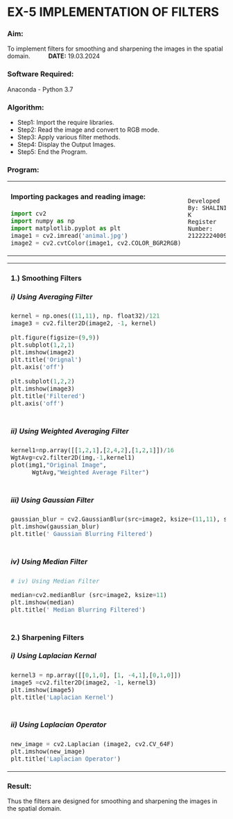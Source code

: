 # EX-5 IMPLEMENTATION OF FILTERS
### Aim:
To implement filters for smoothing and sharpening the images in the spatial domain.&emsp;&emsp;&emsp;**DATE:** 19.03.2024
### Software Required:
Anaconda - Python 3.7
### Algorithm:
- Step1: Import the require libraries.
- Step2: Read the image and convert to RGB mode.
- Step3: Apply various filter methods.
- Step4: Display the Output Images.
- Step5: End the Program.    
### Program:
<table>
<tr>
<td width="60%">
  

#### Importing packages and reading image:
```Python
import cv2
import numpy as np
import matplotlib.pyplot as plt
image1 = cv2.imread('animal.jpg')
image2 = cv2.cvtColor(image1, cv2.COLOR_BGR2RGB)
```

</td>
<td>
  
```
Developed By: SHALINI K
Register Number: 212222240095
```
</td>
</tr>
</table>

<table>
<tr>
<td>

#### 1.) Smoothing Filters
##### i) Using Averaging Filter
```Python
kernel = np.ones((11,11), np. float32)/121
image3 = cv2.filter2D(image2, -1, kernel)

plt.figure(figsize=(9,9))
plt.subplot(1,2,1)
plt.imshow(image2)
plt.title('Orignal')
plt.axis('off')

plt.subplot(1,2,2)
plt.imshow(image3)
plt.title('Filtered')
plt.axis('off')
```
</td>
<td>
  
#### OUTPUT:<br>
<img src="https://github.com/shalinikannan23/Implementation-of-filter/assets/118656529/eb12399d-1b01-4c9c-8600-7418de8c712e">
</td>
</tr>
</tr>
<td width=50%>

##### ii) Using Weighted Averaging Filter
```Python
kernel1=np.array([[1,2,1],[2,4,2],[1,2,1]])/16
WgtAvg=cv2.filter2D(img,-1,kernel1)
plot(img1,"Original Image",
      WgtAvg,"Weighted Average Filter")
```

</td>
<td>
  
#### OUTPUT:<br>
<img src="https://github.com/shalinikannan23/Implementation-of-filter/assets/118656529/ba8d52e4-d28e-46d5-a7d2-6273af47c9e5">
</td>
</tr>
</tr>
<td width=50%>
  
##### iii) Using Gaussian Filter
```Python
gaussian_blur = cv2.GaussianBlur(src=image2, ksize=(11,11), sigmaX=0, sigmaY=0)
plt.imshow(gaussian_blur)
plt.title(' Gaussian Blurring Filtered')
```

</td>
<td>
  
#### OUTPUT:<br>
<img src="https://github.com/shalinikannan23/Implementation-of-filter/assets/118656529/6b9abb0a-f327-4eba-9df8-27f89ee415c2">
</td>
</tr>
</tr>
<td width=50%>
  
##### iv) Using Median Filter
```Python
# iv) Using Median Filter

median=cv2.medianBlur (src=image2, ksize=11)
plt.imshow(median)
plt.title(' Median Blurring Filtered')
```

</td>
<td>
  
#### OUTPUT:<br>
<img src="https://github.com/shalinikannan23/Implementation-of-filter/assets/118656529/8ff05e15-c965-4790-b918-156e2b8ca6c6">
</td>
</tr>
</tr>
<td width=50%>

#### 2.) Sharpening Filters
##### i) Using Laplacian Kernal
```Python
kernel3 = np.array([[0,1,0], [1, -4,1],[0,1,0]])
image5 =cv2.filter2D(image2, -1, kernel3)
plt.imshow(image5)
plt.title('Laplacian Kernel')
```

</td>
<td>
  
#### OUTPUT:<br>
<img src="https://github.com/shalinikannan23/Implementation-of-filter/assets/118656529/051f49fb-f133-4ca8-9d87-7eff1a658b71">

</td>
</tr>
</tr>
<td width=50%>

##### ii) Using Laplacian Operator
```Python
new_image = cv2.Laplacian (image2, cv2.CV_64F)
plt.imshow(new_image)
plt.title('Laplacian Operator')
```

</td>
<td>
  
#### OUTPUT:<br>
<img src="https://github.com/shalinikannan23/Implementation-of-filter/assets/118656529/3ff08d3e-8381-4fb8-b24f-0e0dacf4486a">
</td>
</tr>
</table>

### Result:
Thus the filters are designed for smoothing and sharpening the images in the spatial domain.
